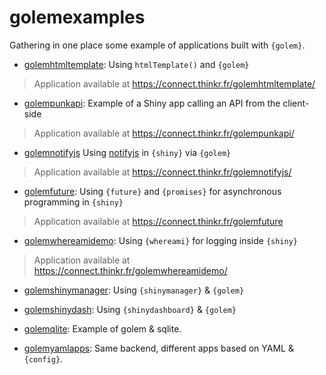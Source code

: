 
# golemexamples

<!-- badges: start -->
<!-- badges: end -->

Gathering in one place some example of applications  built with `{golem}`.

+ [golemhtmltemplate](/golemhtmltemplate): Using `htmlTemplate()` and `{golem}` 

> Application available at <https://connect.thinkr.fr/golemhtmltemplate/>

+ [golempunkapi](/golempunkapi): Example of a Shiny app calling an API from the client-side

> Application available at <https://connect.thinkr.fr/golempunkapi/>

+ [golemnotifyjs](/golemnotifyjs) Using [notifyjs](notifyjs.jpillora.com) in `{shiny}` via `{golem}` 

> Application available at <https://connect.thinkr.fr/golemnotifyjs/>

+ [golemfuture](/golemfuture): Using `{future}` and `{promises}` for asynchronous programming in `{shiny}`

> Application available at <https://connect.thinkr.fr/golemfuture>

+ [golemwhereamidemo](/golemwhereamidemo): Using `{whereami}` for logging inside `{shiny}`

> Application available at <https://connect.thinkr.fr/golemwhereamidemo/>

+ [golemshinymanager](/golemshinymanager): Using `{shinymanager}` & `{golem}`

+ [golemshinydash](/golemshinydash): Using `{shinydashboard}` & `{golem}`

+ [golemqlite](/golemqlite): Example of golem & sqlite.

+ [golemyamlapps](/golemyamlapps): Same backend, different apps based on YAML & `{config}`.

